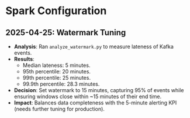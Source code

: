 # Spark Configuration

## 2025-04-25: Watermark Tuning
- **Analysis**: Ran `analyze_watermark.py` to measure lateness of Kafka events.
- **Results**:
  - Median lateness: 5 minutes.
  - 95th percentile: 20 minutes.
  - 99th percentile: 25 minutes.
  - 99.9th percentile: 28.3 minutes.
- **Decision**: Set watermark to 15 minutes, capturing 95% of events while ensuring windows close within ~15 minutes of their end time.
- **Impact**: Balances data completeness with the 5-minute alerting KPI (needs further tuning for production).
